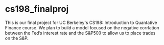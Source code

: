 # cs198_finalproj
This is our final project for UC Berkeley's CS198: Introduction to Quantative Finance course. We plan to  build a model focused on the negative corrlation between the Fed’s interest rate and the S&P500 to allow us to place trades on the S&P.
